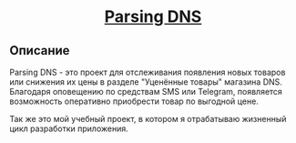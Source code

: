 <h1 align="center"><a target="_blank"  href="http://beeb08c902a0.sn.mynetname.net:5000/">Parsing DNS</a></h1>

## Описание

Parsing DNS - это проект для отслеживания появления новых товаров или снижения их цены в разделе "Уценённые товары" магазина DNS. Благодаря оповещению по средствам SMS или Telegram, появляется возможность оперативно приобрести товар по выгодной цене.

Так же это мой учебный проект, в котором я отрабатываю жизненный цикл разработки приложения.

